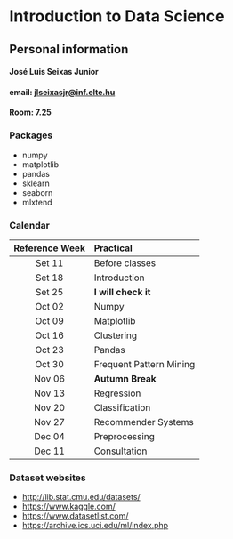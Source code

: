 # Introduction to Data Science

## Personal information

#### José Luis Seixas Junior
#### email: jlseixasjr@inf.elte.hu
#### Room: 7.25

### Packages 
* numpy
* matplotlib
* pandas 
* sklearn
* seaborn
* mlxtend

### Calendar

| Reference Week | Practical |
| :-: | :- | 
| Set 11  | Before classes |
| Set 18 | Introduction |
| Set 25 | **I will check it** |
| Oct 02 | Numpy |
| Oct 09 | Matplotlib |
| Oct 16 | Clustering |
| Oct 23 | Pandas |
| Oct 30 | Frequent Pattern Mining |
| Nov 06 | **Autumn Break** |
| Nov 13 | Regression |
| Nov 20 | Classification |
| Nov 27 | Recommender Systems |
| Dec 04 | Preprocessing |
| Dec 11 | Consultation |

### Dataset websites
* http://lib.stat.cmu.edu/datasets/
* https://www.kaggle.com/
* https://www.datasetlist.com/
* https://archive.ics.uci.edu/ml/index.php
